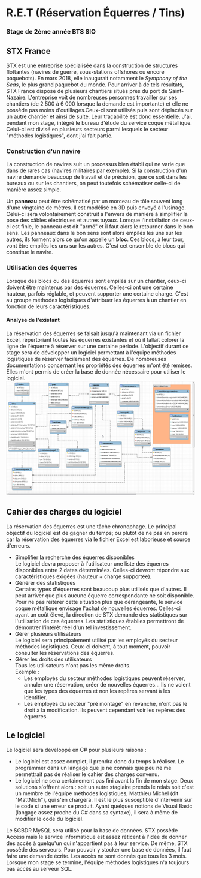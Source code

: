 # R.E.T (Réservation Équerres / Tins)
### Stage de 2ème année BTS SIO

## STX France
  STX est une entreprise spécialisée dans la construction de structures flottantes (navires de guerre, sous-stations offshores ou encore paquebots). En mars 2018, elle inaugurait notamment le *Symphony of the Seas*, le plus grand paquebot du monde. Pour arriver à de tels résultats, STX France dispose de plusieurs chantiers situés près du port de Saint-Nazaire. L'entreprise voit de nombreuses personnes travailler sur ses chantiers (de 2 500 à 6 000 lorsque la demande est importante) et elle ne possède pas moins d'outillages.Ceux-ci sont utilisés puis sont déplacés sur un autre chantier et ainsi de suite. Leur traçabilité est donc essentielle.
J'ai, pendant mon stage, intégré le bureau d'étude du service coque métallique. Celui-ci est divisé en plusieurs secteurs parmi lesquels le secteur "méthodes logistiques", dont j'ai fait partie.


### Construction d'un navire
La construction de navires suit un processus bien établi qui ne varie que dans de rares cas (navires militaires par exemple). Si la construction d'un navire demande beaucoup de travail et de précision, que ce soit dans les bureaux ou sur les chantiers, on peut toutefois schématiser celle-ci de manière assez simple.

Un **panneau** peut être schématisé par un morceau de tôle souvent long d'une vingtaine de mètres. Il est modélisé en 3D puis envoyé à l'usinage. Celui-ci sera volontairement construit à l'envers de manière à simplifier la pose des câbles électriques et autres tuyaux. Lorsque l'installation de ceux-ci est finie, le panneau est dit "armé" et il faut alors le retourner dans le bon sens.
Les panneaux dans le bon sens sont alors empilés les uns sur les autres, ils forment alors ce qu'on appelle un **bloc**. Ces blocs, à leur tour, vont être empilés les uns sur les autres. C'est cet ensemble de blocs qui constitue le navire.

### Utilisation des équerres
Lorsque des blocs ou des équerres sont empilés sur un chantier, ceux-ci doivent être maintenus par des équerres. Celles-ci ont une certaine hauteur, parfois réglable, et peuvent supporter une certaine charge.
C'est au groupe méthodes logistiques d'attribuer les équerres à un chantier en fonction de leurs caractéristiques.

#### Analyse de l'existant
La réservation des équerres se faisait jusqu'à maintenant via un fichier Excel, répertoriant toutes les équerres existantes et où il fallait colorer la ligne de l'équerre à réserver sur une certaine période.
L'objectif durant ce stage sera de développer un logiciel permettant à l'équipe méthodes logistiques de réserver facilement des équerres.
De nombreuses documentations concernant les propriétés des équerres m'ont été remises. Elles m'ont permis de créer la base de donnée nécessaire pour utiliser le logiciel.
![Schema Base De Donnees](https://github.com/VirgileJallonPeriaux/R.E.T/blob/master/BaseDeDonnees/schemaWorkbenchBDD.png)

## Cahier des charges du logiciel
La réservation des équerres est une tâche chronophage. Le principal objectif du logiciel est de gagner du temps; ou plutôt de ne pas en perdre car la réservation des équerres via le fichier Excel est laborieuse et source d'erreurs.
- Simplifier la recherche des équerres disponibles<br>
Le logiciel devra proposer à l'utilisateur une liste des équerres disponibles entre 2 dates déterminées. Celles-ci devront répondre aux caractéristiques exigées (hauteur + charge supportée).
- Générer des statistiques<br>
Certains types d'équerres sont beaucoup plus utilisés que d'autres. Il peut arriver que plus aucune équerre correspondante ne soit disponible. Pour ne pas réitérer cette situation plus que dérangeante, le service coque métallique envisage l'achat de nouvelles équerres. Celles-ci ayant un coût élevé, la direction de STX demande des statistiques sur l'utilisation de ces équerres. Les statistiques établies permettront de démontrer l'intérêt réel d'un tel investissement.
- Gérer plusieurs utilisateurs<br>
Le logiciel sera principalement utilisé par les employés du secteur méthodes logistiques. Ceux-ci doivent, à tout moment, pouvoir consulter les réservations des équerres.<br>
- Gérer les droits des utilisateurs<br>
Tous les utilisateurs n'ont pas les même droits.<br>
Exemple :
  - Les employés du secteur méthodes logistiques peuvent réserver, annuler une réservation, créer de nouvelles équerres... Ils ne voient que les types des équerres et non les repères servant à les identifier.
  - Les employés du secteur "pré montage" en revanche, n'ont pas le droit à la modification. Ils peuvent cependant voir les repères des équerres.

## Le logiciel
Le logiciel sera développé en C# pour plusieurs raisons : 
- Le logiciel est assez complet, il prendra donc du temps à réaliser. Le programmer dans un langage que je ne connais que peu ne me permettrait pas de réaliser le cahier des charges convenu.
- Le logiciel ne sera certainement pas fini avant la fin de mon stage. Deux solutions s'offrent alors : soit un autre stagiaire prends le relais soit c'est un membre de l'équipe méthodes logistiques, Matthieu Michel (dit "MattMich"), qui s'en chargera. Il est le plus susceptible d'intervenir sur le code si une erreur se produit. Ayant quelques notions de Visual Basic (langage assez proche du C# dans sa syntaxe), il sera à même de modifier le code du logiciel.

Le SGBDR MySQL sera utilisé pour la base de données. STX possède Access mais le service informatique est assez réticent à l'idée de donner des accès à quelqu'un qui n'appartient pas à leur service. De même, STX possède des serveurs. Pour pouvoir y stocker une base de données, il faut faire une demande écrite. Les accès ne sont donnés que tous les 3 mois. Lorsque mon stage se termine, l'équipe méthodes logistiques n'a toujours pas accès au serveur SQL.
